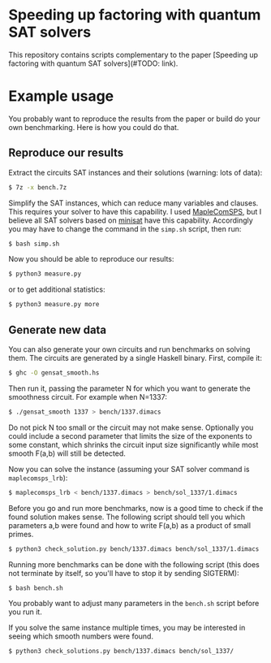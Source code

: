 # Speeding up factoring with quantum SAT solvers

This repository contains scripts complementary to the paper
[Speeding up factoring with quantum SAT solvers](#TODO: link).


# Example usage

You probably want to reproduce the results from the paper or build
do your own benchmarking. Here is how you could do that.


## Reproduce our results

Extract the circuits SAT instances and their solutions (warning: lots
of data):

```bash
$ 7z -x bench.7z
```

Simplify the SAT instances, which can reduce many variables and
clauses. This requires your solver to have this capability. I used
[MapleComSPS](https://sites.google.com/a/gsd.uwaterloo.ca/maplesat/),
but I believe all SAT solvers based on [minisat](http://minisat.se/)
have this capability. Accordingly you may have to change the command in
the `simp.sh` script, then run:

```bash
$ bash simp.sh
```

Now you should be able to reproduce our results:

```bash
$ python3 measure.py
```

or to get additional statistics:

```bash
$ python3 measure.py more
```

## Generate new data

You can also generate your own circuits and run benchmarks on solving
them. The circuits are generated by a single Haskell binary. First,
compile it:

```bash
$ ghc -O gensat_smooth.hs
```

Then run it, passing the parameter N for which you want to generate
the smoothness circuit. For example when N=1337:

```bash
$ ./gensat_smooth 1337 > bench/1337.dimacs
```

Do not pick N too small or the circuit may not make sense. Optionally you could
include a second parameter that limits the size of the exponents to some
constant, which shrinks the circuit input size significantly while most smooth
F(a,b) will still be detected.

Now you can solve the instance (assuming your SAT solver command is `maplecomsps_lrb`):

```bash
$ maplecomsps_lrb < bench/1337.dimacs > bench/sol_1337/1.dimacs
```

Before you go and run more benchmarks, now is a good time to check if the found
solution makes sense. The following script should tell you which parameters a,b
were found and how to write F(a,b) as a product of small primes.

```bash
$ python3 check_solution.py bench/1337.dimacs bench/sol_1337/1.dimacs
```

Running more benchmarks can be done with the following script (this does
not terminate by itself, so you'll have to stop it by sending SIGTERM):

```bash
$ bash bench.sh
```

You probably want to adjust many parameters in the `bench.sh` script before
you run it.

If you solve the same instance multiple times, you may be interested in
seeing which smooth numbers were found.

```bash
$ python3 check_solutions.py bench/1337.dimacs bench/sol_1337/
```

